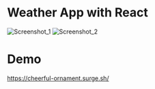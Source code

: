 # Weather App with React
![Screenshot_1](https://user-images.githubusercontent.com/91543268/154504488-f98b9b5f-df43-4567-aa6c-9232fa09560a.png)
![Screenshot_2](https://user-images.githubusercontent.com/91543268/154504510-cd6feeff-d8e0-4150-ba79-6ec436a76a07.png)

# Demo 
https://cheerful-ornament.surge.sh/
